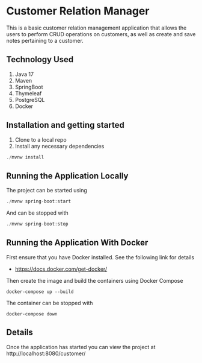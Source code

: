 # Customer Relation Manager
This is a basic customer relation management application that allows the users to 
perform CRUD operations on customers, as well as create and save notes pertaining
to a customer.

## Technology Used

1. Java 17
2. Maven
3. SpringBoot
4. Thymeleaf
5. PostgreSQL
6. Docker

## Installation and getting started

1. Clone to a local repo
2. Install any necessary dependencies

````java
./mvnw install
````

## Running the Application Locally

The project can be started using 

````java
./mvnw spring-boot:start
````

And can be stopped with

````java
./mvnw spring-boot:stop
````

## Running the Application With Docker

First ensure that you have Docker installed. See the following link for details

* https://docs.docker.com/get-docker/

Then create the image and build the containers using Docker Compose

````
docker-compose up --build
````

The container can be stopped with

````
docker-compose down
````

## Details

Once the application has started you can view the project at 
http://localhost:8080/customer/


